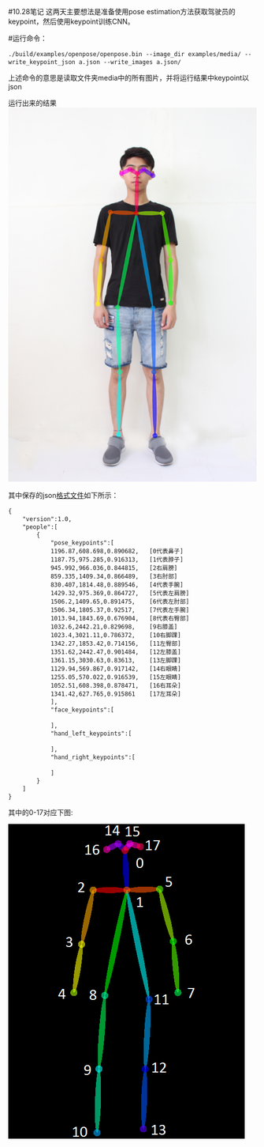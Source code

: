 #10.28笔记
这两天主要想法是准备使用pose estimation方法获取驾驶员的keypoint，然后使用keypoint训练CNN。

#运行命令：

```
./build/examples/openpose/openpose.bin --image_dir examples/media/ --write_keypoint_json a.json --write_images a.json/
```

上述命令的意思是读取文件夹media中的所有图片，并将运行结果中keypoint以json

运行出来的结果![图片](https://github.com/yesyu/driver_project/blob/master/images/body_rendered.png)

其中保存的json[格式文件](https://github.com/yesyu/driver_project/blob/master/images/body_key.json)如下所示：
```
{
	"version":1.0,
	"people":[
		{
			"pose_keypoints":[
            1196.87,608.698,0.890682,   [0代表鼻子]
            1187.75,975.285,0.916313,   [1代表脖子]
            945.992,966.036,0.844815,   [2右肩膀]
            859.335,1409.34,0.866489,   [3右肘部]
            830.407,1814.48,0.889546,   [4代表手腕]
            1429.32,975.369,0.864727,   [5代表左肩膀]
            1506.2,1409.65,0.891475,    [6代表左肘部]
            1506.34,1805.37,0.92517,    [7代表左手腕]
            1013.94,1843.69,0.676904,   [8代表右臀部]
            1032.6,2442.21,0.829698,    [9右膝盖]
            1023.4,3021.11,0.786372,    [10右脚踝]
            1342.27,1853.42,0.714156,   [11左臀部]
            1351.62,2442.47,0.901484,   [12左膝盖]
            1361.15,3030.63,0.83613,    [13左脚踝]
            1129.94,569.867,0.917142,   [14右眼睛]
            1255.05,570.022,0.916539,   [15左眼睛]
            1052.51,608.398,0.878471,   [16右耳朵]
            1341.42,627.765,0.915861    [17左耳朵]
			],
			"face_keypoints":[
				
			],
			"hand_left_keypoints":[
				
			],
			"hand_right_keypoints":[
				
			]
		}
	]
}
```
其中的0-17对应下图:

![图片](https://github.com/yesyu/driver_project/blob/master/images/keypoints_pose.png)
